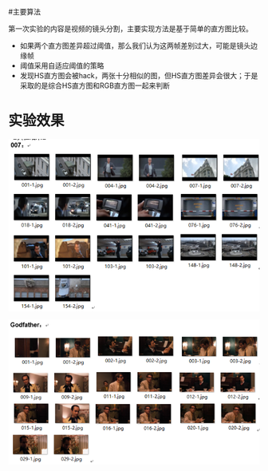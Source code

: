 #主要算法

第一次实验的内容是视频的镜头分割，主要实现方法是基于简单的直方图比较。

* 如果两个直方图差异超过阈值，那么我们认为这两帧差别过大，可能是镜头边缘帧
* 阈值采用自适应阈值的策略
* 发现HS直方图会被hack，两张十分相似的图，但HS直方图差异会很大；于是采取的是综合HS直方图和RGB直方图一起来判断



# 实验效果

![007](./pictures/007.png)

![Godfather](./pictures/Godfather.png)
